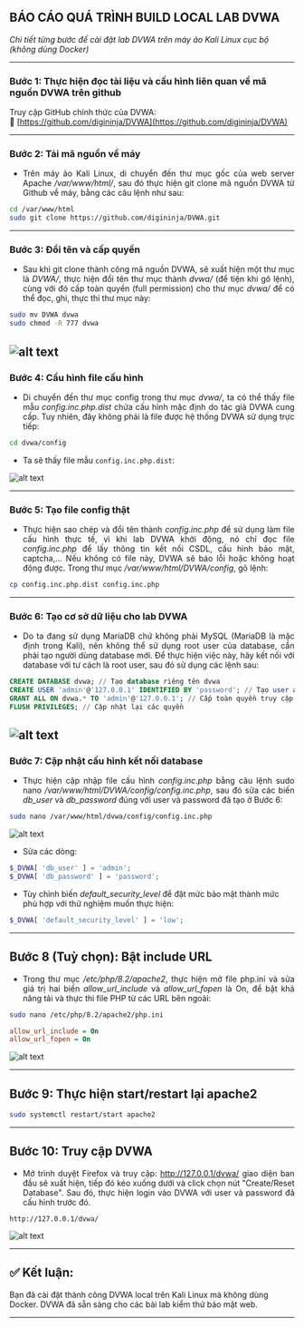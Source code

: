 ## BÁO CÁO QUÁ TRÌNH BUILD LOCAL LAB DVWA

*Chi tiết từng bước để cài đặt lab DVWA trên máy ảo Kali Linux cục bộ (không dùng Docker)*

---

### Bước 1: Thực hiện đọc tài liệu và cấu hình liên quan về mã nguồn DVWA trên github

Truy cập GitHub chính thức của DVWA:  
🔗 [https://github.com/digininja/DVWA](https://github.com/digininja/DVWA)

---

### Bước 2: Tải mã nguồn về máy

<div style="text-align: justify;">

- Trên máy ảo Kali Linux, di chuyển đến thư mục gốc của web server Apache */var/www/html/*, sau đó thực hiện git clone mã nguồn DVWA từ Github về máy, bằng các câu lệnh như sau:
</div>

```bash
cd /var/www/html
sudo git clone https://github.com/digininja/DVWA.git
```

---

### Bước 3: Đổi tên và cấp quyền

<div style="text-align: justify;">

- Sau khi git clone thành công mã nguồn DVWA, sẽ xuất hiện một thư mục là *DVWA/*, thực hiện đổi tên thư mục thành *dvwa/* (để tiện khi gõ lệnh), cùng với đó cấp toàn quyền (full permission) cho thư mục *dvwa/* để có thể đọc, ghi, thực thi thư mục này:
</div>

```bash
sudo mv DVWA dvwa
sudo chmod -R 777 dvwa
```
![alt text](image-1.png)
---

### Bước 4: Cấu hình file cấu hình

<div style="text-align: justify;">

- Di chuyển đến thư mục config trong thư mục *dvwa/*, ta có thể thấy file mẫu *config.inc.php.dist* chứa cấu hình mặc định do tác giả DVWA cung cấp. Tuy nhiên, đây không phải là file được hệ thống DVWA sử dụng trực tiếp:
</div>

```bash
cd dvwa/config
```

- Ta sẽ thấy file mẫu `config.inc.php.dist`:

![alt text](image-2.png)

---

### Bước 5: Tạo file config thật

<div style="text-align: justify;">

- Thực hiện sao chép và đổi tên thành *config.inc.php* để sử dụng làm file cấu hình thực tế, vì khi lab DVWA khởi động, nó chỉ đọc file *config.inc.php* để lấy thông tin kết nối CSDL, cấu hình bảo mật, captcha,... Nếu không có file này, DVWA sẽ báo lỗi hoặc không hoạt động được. Trong thư mục */var/www/html/DVWA/config*, gõ lệnh:
</div>

```bash
cp config.inc.php.dist config.inc.php
```

---

### Bước 6: Tạo cơ sở dữ liệu cho lab DVWA

<div style="text-align: justify;">

- Do ta đang sử dụng MariaDB chứ không phải MySQL (MariaDB là mặc định trong Kali), nên không thể sử dụng root user của database, cần phải tạo người dùng database mới. Để thực hiện việc này, hãy kết nối với database với tư cách là root user, sau đó sử dụng các lệnh sau:
</div>

```sql
CREATE DATABASE dvwa; // Tạo database riêng tên dvwa 
CREATE USER 'admin'@'127.0.0.1' IDENTIFIED BY 'password'; // Tạo user admin với password là password
GRANT ALL ON dvwa.* TO 'admin'@'127.0.0.1'; // Cấp toàn quyền truy cập DB cho user này
FLUSH PRIVILEGES; // Cập nhật lại các quyền
```

![alt text](image.png)
---

### Bước 7: Cập nhật cấu hình kết nối database

<div style="text-align: justify;">

- Thực hiện cập nhập file cấu hình *config.inc.php* bằng câu lệnh sudo nano */var/www/html/DVWA/config/config.inc.php*, sau đó sửa các biến *db_user* và *db_password*  đúng với user và password đã tạo ở Bước 6:
</div>

```bash
sudo nano /var/www/html/dvwa/config/config.inc.php
```

![alt text](image-3.png)

- Sửa các dòng:

```php
$_DVWA[ 'db_user' ] = 'admin';
$_DVWA[ 'db_password' ] = 'password';
```

- Tùy chỉnh biến *default_security_level* để đặt mức bảo mật thành mức phù hợp với thử nghiệm muốn thực hiện:
```php
$_DVWA[ 'default_security_level' ] = 'low';
```

---

## Bước 8 (Tuỳ chọn): Bật include URL

<div style="text-align: justify;">

- Trong thư mục */etc/php/8.2/apache2*, thực hiện mở file php.ini và sửa giá trị hai biến *allow_url_include* và *allow_url_fopen* là On, để bật khả năng tải và thực thi file PHP từ các URL bên ngoài:
</div>

```bash
sudo nano /etc/php/8.2/apache2/php.ini
```

```ini
allow_url_include = On
allow_url_fopen = On
```

![alt text](image-4.png)

---

## Bước 9: Thực hiện start/restart lại apache2 

```bash
sudo systemctl restart/start apache2
```

---

## Bước 10: Truy cập DVWA

<div style="text-align: justify;">

- Mở trình duyệt Firefox và truy cập: http://127.0.0.1/dvwa/ giao diện ban đầu sẽ xuất hiện, tiếp đó kéo xuống dưới và click chọn nút "Create/Reset Database". Sau đó, thực hiện login vào DVWA với user và password đã cấu hình trước đó.
</div>

```
http://127.0.0.1/dvwa/
```

![alt text](image-5.png)

---

## ✅ Kết luận:

Bạn đã cài đặt thành công DVWA local trên Kali Linux mà không dùng Docker. DVWA đã sẵn sàng cho các bài lab kiểm thử bảo mật web.

---

